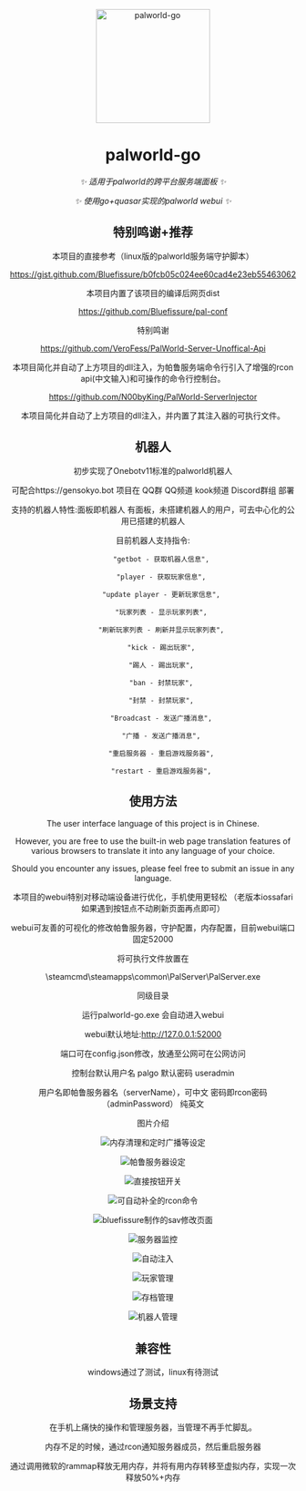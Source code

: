 <p align="center">
  <a href="https://www.github.com/hoshinonyaruko/palworld-go">
    <img src="pic/1.gif" width="200" height="200" alt="palworld-go">
  </a>
</p>

<div align="center">

# palworld-go

_✨ 适用于palworld的跨平台服务端面板 ✨_  

_✨ 使用go+quasar实现的palworld webui ✨_  

## 特别鸣谢+推荐

本项目的直接参考（linux版的palworld服务端守护脚本）

https://gist.github.com/Bluefissure/b0fcb05c024ee60cad4e23eb55463062

本项目内置了该项目的编译后网页dist

https://github.com/Bluefissure/pal-conf

特别鸣谢

https://github.com/VeroFess/PalWorld-Server-Unoffical-Api

本项目简化并自动了上方项目的dll注入，为帕鲁服务端命令行引入了增强的rcon api(中文输入)和可操作的命令行控制台。

https://github.com/N00byKing/PalWorld-ServerInjector

本项目简化并自动了上方项目的dll注入，并内置了其注入器的可执行文件。

## 机器人
初步实现了Onebotv11标准的palworld机器人

可配合https://gensokyo.bot 项目在 QQ群 QQ频道 kook频道 Discord群组 部署

支持的机器人特性:面板即机器人 有面板，未搭建机器人的用户，可去中心化的公用已搭建的机器人

目前机器人支持指令:

    	"getbot - 获取机器人信息",

		"player - 获取玩家信息",

		"update player - 更新玩家信息",

		"玩家列表 - 显示玩家列表",

		"刷新玩家列表 - 刷新并显示玩家列表",

		"kick - 踢出玩家",

		"踢人 - 踢出玩家",

		"ban - 封禁玩家",

		"封禁 - 封禁玩家",

		"Broadcast - 发送广播消息",

		"广播 - 发送广播消息",

		"重启服务器 - 重启游戏服务器",

		"restart - 重启游戏服务器",

## 使用方法

The user interface language of this project is in Chinese. 

However, you are free to use the built-in web page translation features of various browsers to translate it into any language of your choice.

Should you encounter any issues, please feel free to submit an issue in any language.

本项目的webui特别对移动端设备进行优化，手机使用更轻松
（老版本iossafari 如果遇到按钮点不动刷新页面再点即可）

webui可友善的可视化的修改帕鲁服务器，守护配置，内存配置，目前webui端口固定52000

将可执行文件放置在

\steamcmd\steamapps\common\PalServer\PalServer.exe

同级目录

运行palworld-go.exe 会自动进入webui

webui默认地址:http://127.0.0.1:52000

端口可在config.json修改，放通至公网可在公网访问

控制台默认用户名 palgo 默认密码 useradmin

用户名即帕鲁服务器名（serverName），可中文 密码即rcon密码（adminPassword） 纯英文

图片介绍

![内存清理和定时广播等设定](pic/1.png)

![帕鲁服务器设定](pic/2.png)

![直接按钮开关](pic/3.png)

![可自动补全的rcon命令](pic/4.png)

![bluefissure制作的sav修改页面](pic/5.png)

![服务器监控](pic/6.png)

![自动注入](pic/7.png)

![玩家管理](pic/8.png)

![存档管理](pic/9.png)

![机器人管理](pic/10.png)

## 兼容性
windows通过了测试，linux有待测试

## 场景支持

在手机上痛快的操作和管理服务器，当管理不再手忙脚乱。

内存不足的时候，通过rcon通知服务器成员，然后重启服务器

通过调用微软的rammap释放无用内存，并将有用内存转移至虚拟内存，实现一次释放50%+内存
